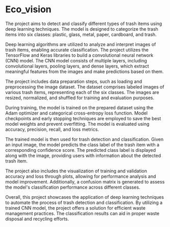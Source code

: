# Eco_vision

The project aims to detect and classify different types of trash items using deep learning techniques. The model is designed to categorize the trash items into six classes: plastic, glass, metal, paper, cardboard, and trash.

Deep learning algorithms are utilized to analyze and interpret images of trash items, enabling accurate classification. The project utilizes the TensorFlow and Keras libraries to build a convolutional neural network (CNN) model. The CNN model consists of multiple layers, including convolutional layers, pooling layers, and dense layers, which extract meaningful features from the images and make predictions based on them.

The project includes data preparation steps, such as loading and preprocessing the image dataset. The dataset comprises labeled images of various trash items, representing each of the six classes. The images are resized, normalized, and shuffled for training and evaluation purposes.

During training, the model is trained on the prepared dataset using the Adam optimizer and categorical cross-entropy loss function. Model checkpoints and early stopping techniques are employed to save the best model weights and prevent overfitting. The model is evaluated using accuracy, precision, recall, and loss metrics.

The trained model is then used for trash detection and classification. Given an input image, the model predicts the class label of the trash item with a corresponding confidence score. The predicted class label is displayed along with the image, providing users with information about the detected trash item.

The project also includes the visualization of training and validation accuracy and loss through plots, allowing for performance analysis and model improvement. Additionally, a confusion matrix is generated to assess the model's classification performance across different classes.

Overall, this project showcases the application of deep learning techniques to automate the process of trash detection and classification. By utilizing a trained CNN model, the project offers a solution for efficient waste management practices. The classification results can aid in proper waste disposal and recycling efforts.
